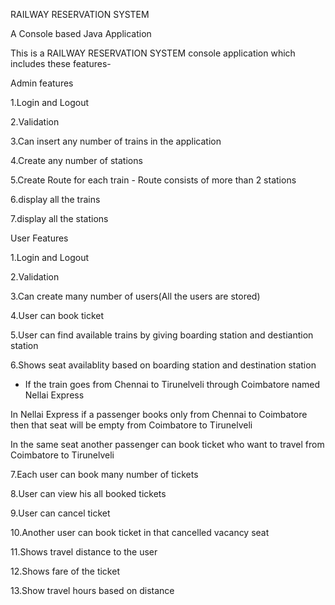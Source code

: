 RAILWAY RESERVATION SYSTEM
 
 A Console based Java Application
 
 This is a RAILWAY RESERVATION SYSTEM console application which includes these features-
 
Admin features

1.Login and Logout

2.Validation

3.Can insert any number of trains in the application

4.Create any number of stations

5.Create Route for each train - Route consists of more than 2 stations

6.display all the trains

7.display all the stations

User Features


1.Login and Logout

2.Validation

3.Can create many number of users(All the users are stored)

4.User can book ticket

5.User can find available trains by giving boarding station and destiantion station

6.Shows seat availablity based on boarding station and destination station

* If the train goes from Chennai to Tirunelveli through Coimbatore named Nellai Express

In Nellai Express if a passenger books only from Chennai to Coimbatore then that seat will be empty from Coimbatore to Tirunelveli

In the same seat another passenger can book ticket who want to travel from Coimbatore to Tirunelveli

7.Each user can book many number of tickets

8.User can view his all booked tickets

9.User can cancel ticket

10.Another user can book ticket in that cancelled vacancy seat

11.Shows travel distance to the user

12.Shows fare of the ticket

13.Show travel hours based on distance

